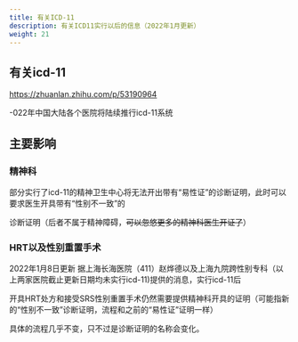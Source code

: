 ```yaml
---
title: 有关ICD-11
description: 有关ICD11实行以后的信息（2022年1月更新）
weight: 21
---
```


## 有关icd-11
https://zhuanlan.zhihu.com/p/53190964

-022年中国大陆各个医院将陆续推行icd-11系统

## 主要影响

### 精神科

部分实行了icd-11的精神卫生中心将无法开出带有“易性证”的诊断证明，此时可以要求医生开具带有“性别不一致”的

诊断证明（后者不属于精神障碍，~~可以忽悠更多的精神科医生开证了~~）

### HRT以及性别重置手术

2022年1月8日更新
据上海长海医院（411）赵烨德以及上海九院跨性别专科（以上两家医院截止更新日期均未实行icd-11)提供的消息，实行icd-11后

开具HRT处方和接受SRS性别重置手术仍然需要提供精神科开具的证明（可能指新的“性别不一致”诊断证明，流程和之前的“易性证”证明一样）

具体的流程几乎不变，只不过是诊断证明的名称会变化。
